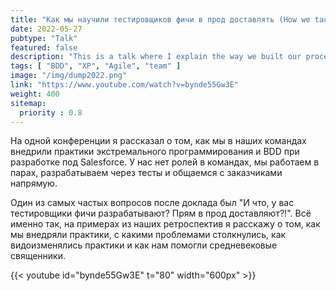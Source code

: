 ```yaml
---
title: "Как мы научили тестировщиков фичи в прод доставлять (How we taught testers to deliver features to prod)."
date: 2022-05-27
pubtype: "Talk"
featured: false
description: "This is a talk where I explain the way we built our processes with BDD/XP."
tags: [ "BDD", "XP", "Agile", "team" ]
image: "/img/dump2022.png"
link: "https://www.youtube.com/watch?v=bynde55Gw3E"
weight: 400
sitemap:
  priority : 0.8
---
```


На одной конференции я рассказал о том, как мы в наших командах внедрили практики экстремального программирования и BDD при разработке под Salesforce. У нас нет ролей в командах, мы работаем в парах, разрабатываем через тесты и общаемся с заказчиками напрямую.

Один из самых частых вопросов после доклада был "И что, у вас тестировщики фичи разрабатывают? Прям в прод доставляют?!". Всё именно так, на примерах из наших ретроспектив я расскажу о том, как мы внедряли практики, с какими проблемами столкнулись, как видоизменялись практики и как нам помогли средневековые священники.

{{< youtube id="bynde55Gw3E" t="80" width="600px" >}}
